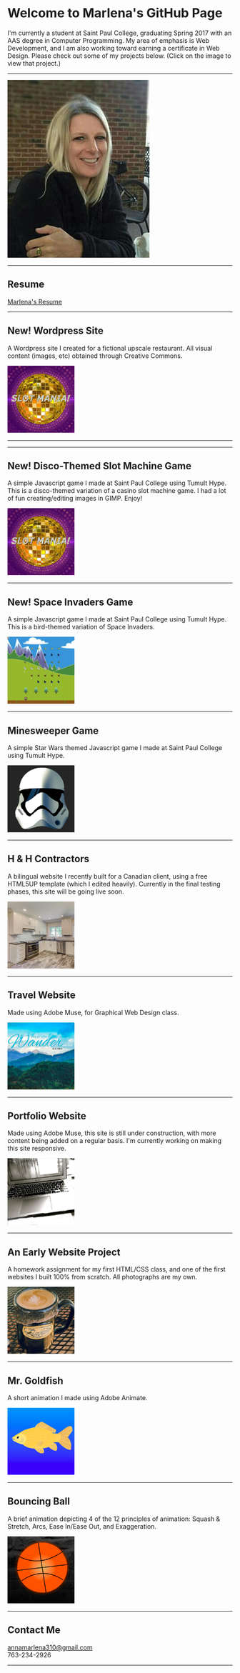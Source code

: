 # Welcome to Marlena's GitHub Page

I'm currently a student at Saint Paul College, graduating Spring 2017 with an AAS degree in Computer Programming. My area of emphasis is Web Development, and I am also working toward earning a certificate in Web Design. Please check out some of my projects below. (Click on the image to view that project.)

<hr>

<img src="headShot.jpg" alt="Marlena headshot" />

<hr>

## Resume

<a href="https://annamarlena.github.io/ResumeV2.pdf">Marlena's Resume</a>

<hr>

## New! Wordpress Site
A Wordpress site I created for a fictional upscale restaurant. All visual content (images, etc) obtained through Creative Commons.

<a href="https://peteseatsblog.wordpress.com/"><img src="discoMania.png" alt="wordpress site" width="150" height="150" /></a>

<hr>

<hr>

## New! Disco-Themed Slot Machine Game
A simple Javascript game I made at Saint Paul College using Tumult Hype. This is a disco-themed variation of a casino slot machine game. I had a lot of fun creating/editing images in GIMP. Enjoy!

<a href="https://annamarlena.github.io/DiscoMania/"><img src="discoMania.png" alt="disco ball" width="150" height="150" /></a>

<hr>

## New! Space Invaders Game
A simple Javascript game I made at Saint Paul College using Tumult Hype. This is a bird-themed variation of Space Invaders.

<a href="https://annamarlena.github.io/SpaceInvaders/"><img src="birds.jpg" alt="flying birds" width="150" height="150" /></a>

<hr>

## Minesweeper Game
A simple Star Wars themed Javascript game I made at Saint Paul College using Tumult Hype.

<a href="https://annamarlena.github.io/Minesweeper/"><img src="flag.png" alt="storm trooper" width="150" height="150" /></a>

<hr>

## H & H Contractors
A bilingual website I recently built for a Canadian client, using a free HTML5UP template (which I edited heavily). Currently in the final testing phases, this site will be going live soon.

<a href="https://annamarlena.github.io/HHContractors/"><img src="kitchen.png" alt="kitchen" width="150" height="150" /></a>

<hr>

## Travel Website
Made using Adobe Muse, for Graphical Web Design class.

<a href="http://faketravelsite.businesscatalyst.com"><img src="travel.png" alt="travel image" width="150" height="150" /></a>

<hr>

## Portfolio Website
Made using Adobe Muse, this site is still under construction, with more content being added on a regular basis. 
I'm currently working on making this site responsive.

<a href="http://annamarlena.businesscatalyst.com"><img src="portfolio.png" alt="laptop image" width="150" height="150" /></a>

<hr>

## An Early Website Project
A homework assignment for my first HTML/CSS class, and one of the first websites I built 100% from scratch. 
All photographs are my own. 

<a href="https://annamarlena.github.io/PetiteFranceBistro"><img src="coffee.jpg" alt="coffee" width="150" height="150" /></a>

<hr>

## Mr. Goldfish
A short animation I made using Adobe Animate.

<a href="https://www.youtube.com/watch?v=Ojt1-hhV8xw"><img src="goldfish.png" alt="goldfish" width="150" height="150" /></a>

<hr>

## Bouncing Ball 
A brief animation depicting 4 of the 12 principles of animation: Squash & Stretch, Arcs, Ease In/Ease Out, and Exaggeration.

<a href="https://www.youtube.com/watch?v=9efEvee4CCs"><img src="basketball.png" alt="basketball" width="150" height="150" /></a>

<hr>

## Contact Me

annamarlena310@gmail.com <br>
763-234-2926

<hr>
